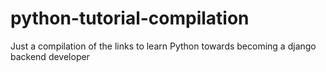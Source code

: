 # python-tutorial-compilation
Just a compilation of the links to learn Python towards becoming a django backend developer
